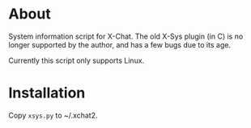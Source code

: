 # About

System information script for X-Chat. The old X-Sys plugin (in C) is no longer supported by the author, and has a few bugs due to its age.

Currently this script only supports Linux.

# Installation

Copy `xsys.py` to ~/.xchat2.
